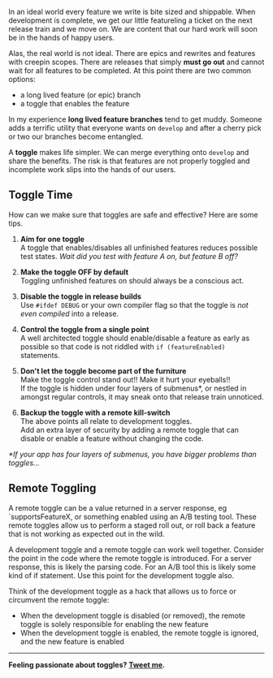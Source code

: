 In an ideal world every feature we write is bite sized and shippable. When development is complete, we get our little featureling a ticket on the next release train and we move on. We are content that our hard work will soon be in the hands of happy users.

Alas, the real world is not ideal. There are epics and rewrites and features with creepin scopes. There are releases that simply **must go out** and cannot wait for all features to be completed. At this point there are two common options:

- a long lived feature (or epic) branch 
- a toggle that enables the feature

In my experience **long lived feature branches** tend to get muddy. Someone adds a terrific utility that everyone wants on `develop` and after a cherry pick or two our branches become entangled.

A **toggle** makes life simpler. We can merge everything onto `develop` and share the benefits. The risk is that features are not properly toggled and incomplete work slips into the hands of our users.

Toggle Time
-----------
How can we make sure that toggles are safe and effective? Here are some tips.

1. **Aim for one toggle**  
A toggle that enables/disables all unfinished features reduces possible test states. *Wait did you test with feature A on, but feature B off?*

1. **Make the toggle OFF by default**  
Toggling unfinished features on should always be a conscious act.

1. **Disable the toggle in release builds**  
Use `#ifdef DEBUG` or your own compiler flag so that the toggle is *not even compiled* into a release.

1. **Control the toggle from a single point**  
A well architected toggle should enable/disable a feature as early as possible so that code is not riddled with `if (featureEnabled)` statements.

1. **Don't let the toggle become part of the furniture**  
Make the toggle control stand out!! Make it hurt your eyeballs!!  
If the toggle is hidden under four layers of submenus*, or nestled in amongst regular controls, it may sneak onto that release train unnoticed.

1. **Backup the toggle with a remote kill-switch**  
The above points all relate to development toggles.  
Add an extra layer of security by adding a remote toggle that can disable or enable a feature without changing the code.

_*If your app has four layers of submenus, you have bigger problems than toggles..._

Remote Toggling
---------------

A remote toggle can be a value returned in a server response, eg `supportsFeatureX, or something enabled using an A/B testing tool. These remote toggles allow us to perform a staged roll out, or roll back a feature that is not working as expected out in the wild.

A development toggle and a remote toggle can work well together. Consider the point in the code where the remote toggle is introduced. For a server response, this is likely the parsing code. For an A/B tool this is likely some kind of if statement. Use this point for the development toggle also.


Think of the development toggle as a hack that allows us to force or circumvent the remote toggle: 

- When the development toggle is disabled (or removed), the remote toggle is solely responsible for enabling the new feature
- When the development toggle is enabled, the remote toggle is ignored, and the new feature is enabled

-----

**Feeling passionate about toggles? [Tweet me](https://twitter.com/kentios).**

